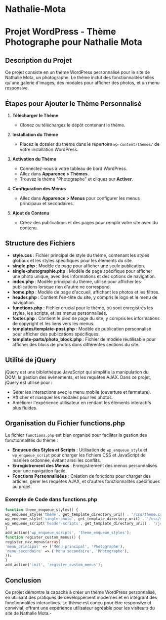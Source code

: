 # Nathalie-Mota
# Projet WordPress - Thème Photographe pour Nathalie Mota

## Description du Projet
Ce projet consiste en un thème WordPress personnalisé pour le site de Nathalie Mota, un photographe. Le thème inclut des fonctionnalités telles qu'une galerie d'images, des modales pour afficher des photos, et un menu responsive.

## Étapes pour Ajouter le Thème Personnalisé

1. **Télécharger le Thème**
   - Clonez ou téléchargez le dépôt contenant le thème.

2. **Installation du Thème**
   - Placez le dossier du thème dans le répertoire `wp-content/themes/` de votre installation WordPress.

3. **Activation du Thème**
   - Connectez-vous à votre tableau de bord WordPress.
   - Allez dans **Apparence > Thèmes**.
   - Trouvez le thème "Photographe" et cliquez sur **Activer**.

4. **Configuration des Menus**
   - Allez dans **Apparence > Menus** pour configurer les menus principaux et secondaires.

5. **Ajout de Contenu**
   - Créez des publications et des pages pour remplir votre site avec du contenu.

## Structure des Fichiers

- **style.css** : Fichier principal de style du thème, contenant les styles globaux et les styles spécifiques pour les éléments du site.
- **single.php** : Modèle de page pour afficher une seule publication.
- **single-photographie.php** : Modèle de page spécifique pour afficher une photo unique, avec des informations et des options de navigation.
- **index.php** : Modèle principal du thème, utilisé pour afficher les publications lorsque rien d'autre ne correspond.
- **home.php** : Modèle de page d'accueil, affichant les photos et les filtres.
- **header.php** : Contient l'en-tête du site, y compris le logo et le menu de navigation.
- **functions.php** : Fichier crucial pour le thème, où sont enregistrés les styles, les scripts, et les menus personnalisés.
- **footer.php** : Contient le pied de page du site, y compris les informations de copyright et les liens vers les menus.
- **templates/template-post.php** : Modèle de publication personnalisé pour afficher des publications spécifiques.
- **template-parts/photo_block.php** : Fichier de modèle réutilisable pour afficher des blocs de photos dans différentes sections du site.

## Utilité de jQuery

jQuery est une bibliothèque JavaScript qui simplifie la manipulation du DOM, la gestion des événements, et les requêtes AJAX. Dans ce projet, jQuery est utilisé pour :

- Gérer les interactions avec le menu mobile (ouverture et fermeture).
- Afficher et masquer les modales pour les photos.
- Améliorer l'expérience utilisateur en rendant les éléments interactifs plus fluides.

## Organisation du Fichier functions.php

Le fichier `functions.php` est bien organisé pour faciliter la gestion des fonctionnalités du thème :

- **Enqueue des Styles et Scripts** : Utilisation de `wp_enqueue_style` et `wp_enqueue_script` pour charger les fichiers CSS et JavaScript de manière ordonnée, évitant ainsi les conflits.
- **Enregistrement des Menus** : Enregistrement des menus personnalisés pour une navigation facile.
- **Fonctions Personnalisées** : Création de fonctions pour charger des articles, gérer les requêtes AJAX, et d'autres fonctionnalités spécifiques au projet.

### Exemple de Code dans functions.php

```php
function theme_enqueue_styles() {
wp_enqueue_style('theme', get_template_directory_uri() . '/css/theme.css');
wp_enqueue_style('single-photo', get_template_directory_uri() . '/css/single-photo.css');
wp_enqueue_script('header-scripts', get_template_directory_uri() . '/js/header-scripts.js', array('jquery'), '1.0', true);
}
add_action('wp_enqueue_scripts', 'theme_enqueue_styles');
function register_custom_menus() {
register_nav_menus(array(
'menu_principal' => ('Menu principal', 'Photographe'),
'menu_secondaire' => ('Menu secondaire', 'Photographe'),
));
}
add_action('init', 'register_custom_menus');
```


## Conclusion

Ce projet démontre la capacité à créer un thème WordPress personnalisé, en utilisant des pratiques de développement modernes et en intégrant des fonctionnalités interactives. Le thème est conçu pour être responsive et convivial, offrant une expérience utilisateur agréable pour les visiteurs du site de Nathalie Mota.-
